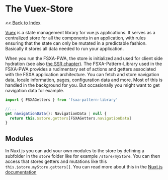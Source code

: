 # The Vuex-Store

[<< Back to Index](./index.md)

[Vuex](https://vuex.vuejs.org/#what-is-vuex) is a state management library for vue.js applications. It serves as a centralized store for all the components in an application, with rules ensuring that the state can only be mutated in a predictable fashion. Basically it stores all data needed to run your application.

When you run the FSXA-PWA, the store is initialized and used for client side hydration (see also [the SSR chapter](./SSR.md)). The FSXA-Pattern-Library used in the FSXA-PWA provides a rudimentary set of actions and getters associated with the FSXA application architecture. You can fetch and store navigation data, locale information, pages, configuration data and more. Most of this is handled in the background for you. But occasionally you might want to get navigation data for example.

```javascript
import { FSXAGetters } from 'fsxa-pattern-library'

//...
get navigationData(): NavigationData | null {
  return this.$store.getters[FSXAGetters.navigationData]
}
```

## Modules

In Nuxt.js you can add your own modules to the store by defining a subfolder in the `store` folder like for example `/store/myStore`. You can then access that stores getters and mutations like this `this.$store.myStore.getters[]`. You can read more about this in the [Nuxt.js documentation](https://nuxtjs.org/docs/2.x/directory-structure/store#modules)